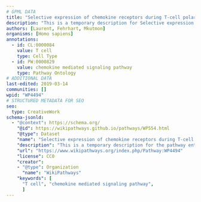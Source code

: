 ```yaml
---
# GPML DATA
title: "Selective expression of chemokine receptors during T-cell polarization"
description: "This is a temporary description for Selective expression of chemokine receptors during T-cell polarization"
authors: [Laurent, Fehrhart, Mkutmon]
organisms: [Homo sapiens]
annotations:
  - id: CL:0000084
    value: T cell
    type: Cell Type
  - id: PW:0000829
    value: chemokine mediated signaling pathway
    type: Pathway Ontology
# ADDITIONAL DATA
last-edited: 2019-03-14
communities: []
wpid: "WP4494"
# STRUCTURED METADATA FOR SEO
seo:
  type: CreativeWork
schema-jsonld:
  - "@context": https://schema.org/
    "@id": https://wikipathways.github.io/pathways/WP554.html
    "@type": Dataset
    "name": "Selective expression of chemokine receptors during T-cell polarization"
    "description": "This is a temporary description for the pathway entitled: Selective expression of chemokine receptors during T-cell polarization"
    "url": "https://www.wikipathways.org/index.php/Pathway:WP4494"
    "license": CC0
    "creator":
    - "@type": Organization
      "name": "WikiPathways"
    "keywords": [
      "T cell", "chemokine mediated signaling pathway",
      ]
---
```

